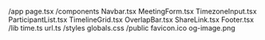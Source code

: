 /app
  page.tsx
  /components
    Navbar.tsx
    MeetingForm.tsx
    TimezoneInput.tsx
    ParticipantList.tsx
    TimelineGrid.tsx
    OverlapBar.tsx
    ShareLink.tsx
    Footer.tsx
  /lib
    time.ts
    url.ts
  /styles
    globals.css
/public
  favicon.ico
  og-image.png
